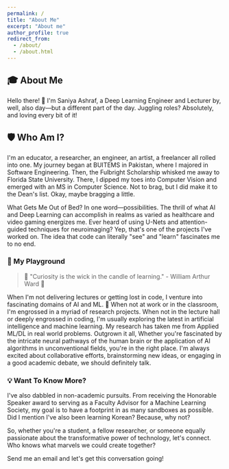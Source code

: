 ```yaml
---
permalink: /
title: "About Me"
excerpt: "About me"
author_profile: true
redirect_from: 
  - /about/
  - /about.html
---
```


## 🎓 About Me
Hello there! 👋 I'm Saniya Ashraf, a Deep Learning Engineer and Lecturer by, well, also day—but a different part of the day. Juggling roles? Absolutely, and loving every bit of it!

## 🛡 Who Am I?
I'm an educator, a researcher, an engineer, an artist, a freelancer all rolled into one. My journey began at BUITEMS in Pakistan, where I majored in Software Engineering. Then, the Fulbright Scholarship whisked me away to Florida State University. There, I dipped my toes into Computer Vision and emerged with an MS in Computer Science. Not to brag, but I did make it to the Dean's list. Okay, maybe bragging a little.

What Gets Me Out of Bed?
In one word—possibilities. The thrill of what AI and Deep Learning can accomplish in realms as varied as healthcare and video gaming energizes me. Ever heard of using U-Nets and attention-guided techniques for neuroimaging? Yep, that's one of the projects I've worked on. The idea that code can literally "see" and "learn" fascinates me to no end.

### 🧪 My Playground 

> 🌟 "Curiosity is the wick in the candle of learning." - William Arthur Ward 🌟

When I'm not delivering lectures or getting lost in code, I venture into fascinating domains of AI and ML. 🤖
When not at work or in the classroom, I'm engrossed in a myriad of research projects. When not in the lecture hall or deeply engrossed in coding, I'm usually exploring the latest in artificial intelligence and machine learning. My research has taken me from Applied ML/DL in real world problems. Outgrown it all, Whether you're fascinated by the intricate neural pathways of the human brain or the application of AI algorithms in unconventional fields, you're in the right place. I'm always excited about collaborative efforts, brainstorming new ideas, or engaging in a good academic debate, we should definitely talk.

### 💡 Want To Know More?
I've also dabbled in non-academic pursuits. From receiving the Honorable Speaker award to serving as a Faculty Advisor for a Machine Learning Society, my goal is to have a footprint in as many sandboxes as possible. Did I mention I've also been learning Korean? Because, why not?

So, whether you're a student, a fellow researcher, or someone equally passionate about the transformative power of technology, let's connect. Who knows what marvels we could create together?

Send me an email and let's get this conversation going!
